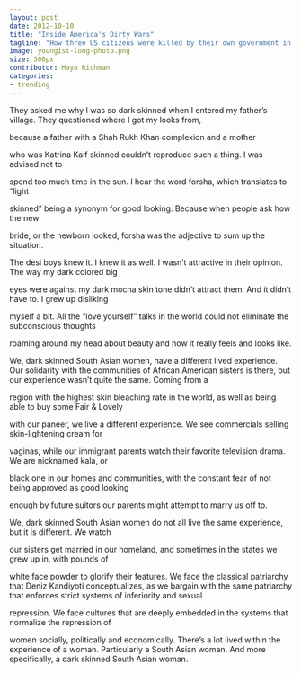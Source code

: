 ```yaml
---
layout: post
date: 2012-10-10
title: "Inside America's Dirty Wars"
tagline: "How three US citizens were killed by their own government in the space of one month in 2011."
image: youngist-long-photo.png
size: 300px
contributor: Maya Richman
categories:
- trending
---
```

<div class='full-text'><p class='first-paragraph'>They asked me why I was so dark skinned when I entered my father’s village. They questioned where I got my looks from, 

because a father with a Shah Rukh Khan complexion and a mother 

who was Katrina Kaif skinned couldn’t reproduce such a thing. I was advised not to 

spend too much time in the sun. I hear the word forsha, which translates to “light 

skinned” being a synonym for good looking. Because when people ask how the new 

bride, or the newborn looked, forsha was the adjective to sum up the situation.</p>
<p class='article-paragraph'>The desi boys knew it. I knew it as well. I wasn’t attractive in their opinion. The way my dark colored big 

eyes were against my dark mocha skin tone didn’t attract them. And it didn’t have to. I grew up disliking 

myself a bit. All the “love yourself” talks in the world could not eliminate the subconscious thoughts 

roaming around my head about beauty and how it really feels and looks like.</p>

<p class='article-paragraph'>We, dark skinned South Asian women, have a different lived experience. Our solidarity with the communities of African American sisters is there, but our experience wasn’t quite the same. Coming from a 

region with the highest skin bleaching rate in the world, as well as being able to buy some Fair & Lovely 

with our paneer, we live a different experience. We see commercials selling skin-lightening cream for 

vaginas, while our immigrant parents watch their favorite television drama. We are nicknamed kala, or 

black one in our homes and communities, with the constant fear of not being approved as good looking 

enough by future suitors our parents might attempt to marry us off to. </p>

<p class='last article-paragraph'>We, dark skinned South Asian women do not all live the same experience, but it is different. We watch 

our sisters get married in our homeland, and sometimes in the states we grew up in, with pounds of 

white face powder to glorify their features. We face the classical patriarchy that Deniz Kandiyoti conceptualizes, as we bargain with the same patriarchy that enforces strict systems of inferiority and sexual 

repression. We face cultures that are deeply embedded in the systems that normalize the repression of 

women socially, politically and economically. There’s a lot lived within the experience of a woman. Particularly a South Asian woman. And more specifically, a dark skinned South Asian woman.</p></div>
